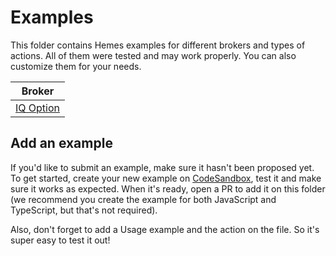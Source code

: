 # Examples

This folder contains Hemes examples for different brokers and types of actions. All of
them were tested and may work properly. You can also customize them for your
needs.

| Broker                  |
| ----------------------- |
| [IQ Option](./iqoption) |

## Add an example

If you'd like to submit an example, make sure it hasn't been proposed yet. To get started,
create your new example on [CodeSandbox](https://codesandbox.io/), test it and make sure it works as expected. When it's ready, open a PR to add it on this folder (we recommend you create the example for both JavaScript and TypeScript, but that's not required).

Also, don't forget to add a Usage example and the action on the file. So it's super easy to test it out!
